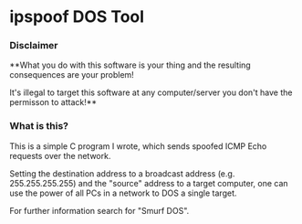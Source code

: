 # ipspoof DOS Tool

### Disclaimer
**What you do with this software is your thing and the resulting consequences are your problem!

It's illegal to target this software at any computer/server you don't have the permisson to attack!**

### What is this?
This is a simple C program I wrote, which sends spoofed ICMP Echo requests over the network.

Setting the destination address to a broadcast address (e.g. 255.255.255.255) and the "source" address to a target computer, one can use the power of all PCs in a network to DOS a single target.

For further information search for "Smurf DOS".
